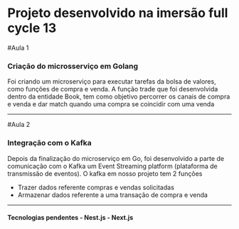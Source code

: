 # Projeto desenvolvido na imersão full cycle 13

#Aula 1

<h3>Criação do microsserviço em Golang</h3>

<p>Foi criando um microserviço para executar tarefas da bolsa de valores, como funções de compra e venda.
A função trade que foi desenvolvida dentro da entidade Book, tem como objetivo percorrer os canais de compra e venda
e dar match quando uma compra se coincidir com uma venda</p>
 
<hr>

#Aula 2

<h3>Integração com o Kafka</h3>

<p>Depois da finalização do microserviço em Go, foi desenvolvido a parte de comunicação com o Kafka um Event Streaming platform
(plataforma de transmissão de eventos). O kafka em nosso projeto tem 2 funções
 
 <ul>
  <li>Trazer dados referente compras e vendas solicitadas</li>
  <li>Armazenar dados referente a uma transação de compra e venda </li>
 </ul>

<hr>
 
<h4>Tecnologias pendentes
 - Nest.js
 - Next.js
